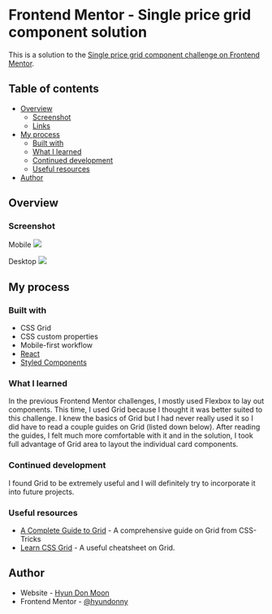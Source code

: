# Frontend Mentor - Single price grid component solution

This is a solution to the [Single price grid component challenge on Frontend Mentor](https://www.frontendmentor.io/challenges/single-price-grid-component-5ce41129d0ff452fec5abbbc).

## Table of contents

- [Overview](#overview)
  - [Screenshot](#screenshot)
  - [Links](#links)
- [My process](#my-process)
  - [Built with](#built-with)
  - [What I learned](#what-i-learned)
  - [Continued development](#continued-development)
  - [Useful resources](#useful-resources)
- [Author](#author)

## Overview

### Screenshot

Mobile
![](./screenshots/Mobile.png)

Desktop
![](./screenshots/Desktop.png)

## My process

### Built with

- CSS Grid
- CSS custom properties
- Mobile-first workflow
- [React](https://reactjs.org/)
- [Styled Components](https://styled-components.com/)

### What I learned

In the previous Frontend Mentor challenges, I mostly used Flexbox to lay out components. This time, I used Grid because I thought it was better suited to this challenge. I knew the basics of Grid but I had never really used it so I did have to read a couple guides on Grid (listed down below). After reading the guides, I felt much more comfortable with it and in the solution, I took full advantage of Grid area to layout the individual card components.

### Continued development

I found Grid to be extremely useful and I will definitely try to incorporate it into future projects.

### Useful resources

- [A Complete Guide to Grid](https://css-tricks.com/snippets/css/complete-guide-grid/) - A comprehensive guide on Grid from CSS-Tricks
- [Learn CSS Grid](https://www.example.com) - A useful cheatsheet on Grid.

## Author

- Website - [Hyun Don Moon](https://velog.io/@hyundonny)
- Frontend Mentor - [@hyundonny](https://www.frontendmentor.io/profile/hyundonny)
